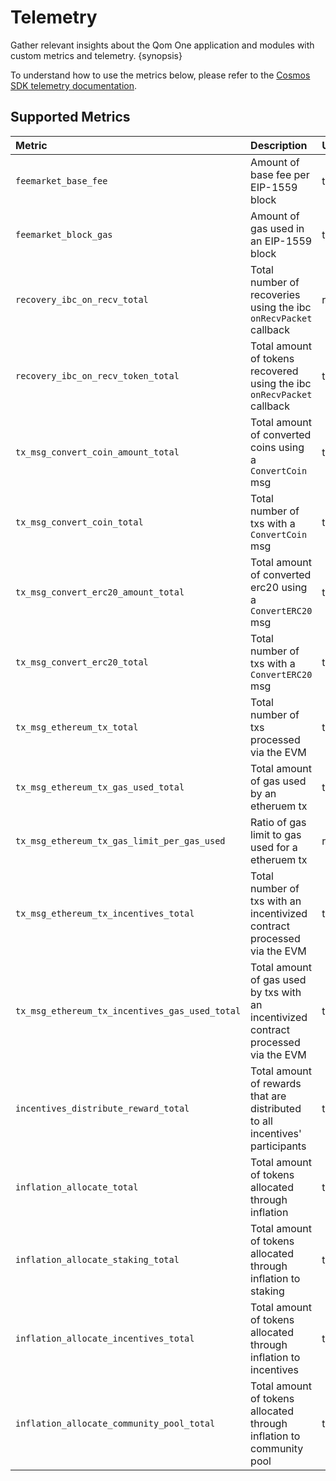 <!--
order: 3
-->

# Telemetry

Gather relevant insights about the Qom One application and modules with custom metrics and telemetry. {synopsis}

To understand how to use the metrics below, please refer to the [Cosmos SDK telemetry documentation](https://docs.cosmos.network/main/core/telemetry.html).

## Supported Metrics

| Metric                                         | Description                                                                         | Unit        | Type    |
| :--------------------------------------------- | :---------------------------------------------------------------------------------- | :---------- | :------ |
| `feemarket_base_fee`                           | Amount of base fee per EIP-1559 block                                               | token       | gauge   |
| `feemarket_block_gas`                          | Amount of gas used in an EIP-1559 block                                             | token       | gauge   |
| `recovery_ibc_on_recv_total`                   | Total number of recoveries using the ibc `onRecvPacket` callback                    | recovery    | counter |
| `recovery_ibc_on_recv_token_total`             | Total amount of tokens recovered using the ibc `onRecvPacket` callback              | token       | counter |
| `tx_msg_convert_coin_amount_total`             | Total amount of converted coins using a `ConvertCoin` msg                           | token       | counter |
| `tx_msg_convert_coin_total`                    | Total number of txs with a `ConvertCoin` msg                                        | tx          | counter |
| `tx_msg_convert_erc20_amount_total`            | Total amount of converted erc20 using a `ConvertERC20` msg                          | token       | counter |
| `tx_msg_convert_erc20_total`                   | Total number of txs with a `ConvertERC20` msg                                       | tx          | counter |
| `tx_msg_ethereum_tx_total`                     | Total number of txs processed via the EVM                                           | tx          | counter |
| `tx_msg_ethereum_tx_gas_used_total`            | Total amount of gas used by an etheruem tx                                          | token       | counter |
| `tx_msg_ethereum_tx_gas_limit_per_gas_used`    | Ratio of gas limit to gas used for a etheruem tx                                    | ratio       | gauge   |
| `tx_msg_ethereum_tx_incentives_total`          | Total number of txs with an incentivized contract processed via the EVM             | tx          | counter |
| `tx_msg_ethereum_tx_incentives_gas_used_total` | Total amount of gas used by txs with an incentivized contract processed via the EVM | token       | counter |
| `incentives_distribute_reward_total`           | Total amount of rewards that are distributed to all incentives' participants        | token       | counter |
| `inflation_allocate_total`                     | Total amount of tokens allocated through inflation                                  | token       | counter |
| `inflation_allocate_staking_total`             | Total amount of tokens allocated through inflation to staking                       | token       | counter |
| `inflation_allocate_incentives_total`          | Total amount of tokens allocated through inflation to incentives                    | token       | counter |
| `inflation_allocate_community_pool_total`      | Total amount of tokens allocated through inflation to community pool                | token       | counter |
